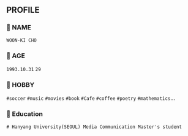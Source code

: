## PROFILE

### 💬 NAME
`WOON-KI CHO`
### 💬 AGE
`1993.10.31`
`29`
### 💬 HOBBY
`#soccer` `#music` `#movies` `#book` `#Cafe` `#coffee` `#poetry` `#mathematics`...
### 💬 Education
`# Hanyang University(SEOUL) Media Communication Master's student`



